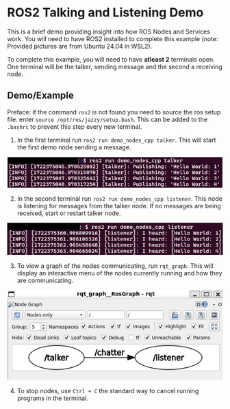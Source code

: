 # ROS2 Talking and Listening Demo
This is a brief demo providing insight into how ROS Nodes and Services work. You will need to have ROS2 installed to complete this example (note: Provided pictures are from Ubuntu 24.04 in WSL2). 

To complete this example, you will need to have **atleast 2** terminals open. One terminal will be the talker, sending message and the second a receiving node.

## Demo/Example
Preface: if the command `ros2` is not found you need to source the ros setup file. enter `source /opt/ros/jazzy/setup.bash`. This can be added to the `.bashrc` to prevent this step every new terminal.

1. In the first terminal run `ros2 run demo_nodes_cpp talker`. This will start the first demo node sending a message. 

![talker result](talker.png)

2. In the second terminal run `ros2 run demo_nodes_cpp listener`. This node is listening for messages from the talker node. If no messages are being received, start or restart talker node.

![listener result](listener.png)

3. To view a graph of the nodes communicating, run `rqt_graph`. This will display an interactive menu of the nodes currently running and how they are communicating.

![graph of active nodes](graph.png)

4. To stop nodes, use `Ctrl + C` the standard way to cancel running programs in the terminal.